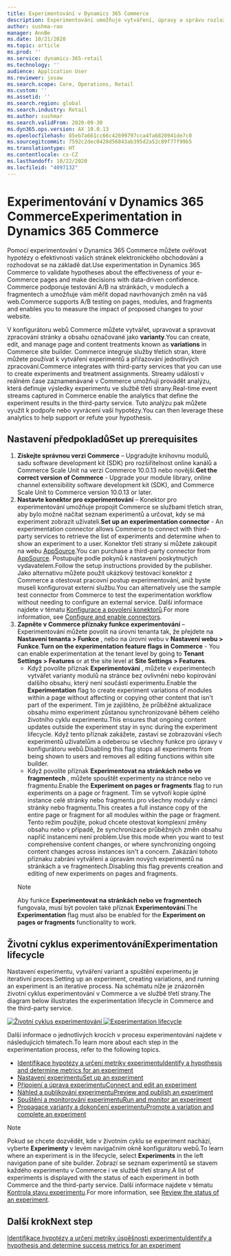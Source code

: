 ```yaml
---
title: Experimentování v Dynamics 365 Commerce
description: Experimentování umožňuje vytváření, úpravy a správu rozložení stránky a úpravy obsahu v konfigurátoru webů. U stránek a entit elektronického obchodování na stránce je povolena úplná podpora experimentování.
author: sushma-rao
manager: AnnBe
ms.date: 10/21/2020
ms.topic: article
ms.prod: ''
ms.service: dynamics-365-retail
ms.technology: ''
audience: Application User
ms.reviewer: josaw
ms.search.scope: Core, Operations, Retail
ms.custom: ''
ms.assetid: ''
ms.search.region: global
ms.search.industry: Retail
ms.author: sushmar
ms.search.validFrom: 2020-09-30
ms.dyn365.ops.version: AX 10.0.13
ms.openlocfilehash: 85eb7a661cc66c42699797cca4fa6820941de7c0
ms.sourcegitcommit: 7592c2dec0428d56843ab395d2a52c89f77f99b5
ms.translationtype: HT
ms.contentlocale: cs-CZ
ms.lasthandoff: 10/22/2020
ms.locfileid: "4097132"
---
```

# <a name="experimentation-in-dynamics-365-commerce"></a><span data-ttu-id="5a11e-104">Experimentování v Dynamics 365 Commerce</span><span class="sxs-lookup"><span data-stu-id="5a11e-104">Experimentation in Dynamics 365 Commerce</span></span>
<span data-ttu-id="5a11e-105">Pomocí experimentování v Dynamics 365 Commerce můžete ověřovat hypotézy o efektivnosti vašich stránek elektronického obchodování a rozhodovat se na základě dat.</span><span class="sxs-lookup"><span data-stu-id="5a11e-105">Use experimentation in Dynamics 365 Commerce to validate hypotheses about the effectiveness of your e-Commerce pages and make decisions with data-driven confidence.</span></span> <span data-ttu-id="5a11e-106">Commerce podporuje testování A/B na stránkách, v modulech a fragmentech a umožňuje vám měřit dopad navrhovaných změn na váš web.</span><span class="sxs-lookup"><span data-stu-id="5a11e-106">Commerce supports A/B testing on pages, modules, and fragments and enables you to measure the impact of proposed changes to your website.</span></span>

<span data-ttu-id="5a11e-107">V konfigurátoru webů Commerce můžete vytvářet, upravovat a spravovat zpracování stránky a obsahu označované jako **varianty**.</span><span class="sxs-lookup"><span data-stu-id="5a11e-107">You can create, edit, and manage page and content treatments known as **variations** in Commerce site builder.</span></span> <span data-ttu-id="5a11e-108">Commerce integruje služby třetích stran, které můžete používat k vytváření experimentů a přiřazování jednotlivých zpracování.</span><span class="sxs-lookup"><span data-stu-id="5a11e-108">Commerce integrates with third-party services that you can use to create experiments and treatment assignments.</span></span> <span data-ttu-id="5a11e-109">Streamy událostí v reálném čase zaznamenávané v Commerce umožňují provádět analýzu, která definuje výsledky experimentu ve službě třetí strany.</span><span class="sxs-lookup"><span data-stu-id="5a11e-109">Real-time event streams captured in Commerce enable the analytics that define the experiment results in the third-party service.</span></span> <span data-ttu-id="5a11e-110">Tuto analýzu pak můžete využít k podpoře nebo vyvrácení vaší hypotézy.</span><span class="sxs-lookup"><span data-stu-id="5a11e-110">You can then leverage these analytics to help support or refute your hypothesis.</span></span>

## <a name="set-up-prerequisites"></a><span data-ttu-id="5a11e-111"> Nastavení předpokladů</span><span class="sxs-lookup"><span data-stu-id="5a11e-111">Set up prerequisites</span></span>
1. <span data-ttu-id="5a11e-112">**Získejte správnou verzi Commerce** – Upgradujte knihovnu modulů, sadu software development kit (SDK) pro rozšiřitelnost online kanálů a Commerce Scale Unit na verzi Commerce 10.0.13 nebo novější.</span><span class="sxs-lookup"><span data-stu-id="5a11e-112">**Get the correct version of Commerce** - Upgrade your module library, online channel extensibility software development kit (SDK), and Commerce Scale Unit to Commerce version 10.0.13 or later.</span></span>
1. <span data-ttu-id="5a11e-113">**Nastavte konektor pro experimentování** – Konektor pro experimentování umožňuje propojit Commerce se službami třetích stran, aby bylo možné načítat seznam experimentů a určovat, kdy se má experiment zobrazit uživateli.</span><span class="sxs-lookup"><span data-stu-id="5a11e-113">**Set up an experimentation connector** - An experimentation connector allows Commerce to connect with third-party services to retrieve the list of experiments and determine when to show an experiment to a user.</span></span> <span data-ttu-id="5a11e-114">Konektor třetí strany si můžete zakoupit na webu [AppSource](https://appsource.microsoft.com).</span><span class="sxs-lookup"><span data-stu-id="5a11e-114">You can purchase a third-party connector from [AppSource](https://appsource.microsoft.com).</span></span> <span data-ttu-id="5a11e-115">Postupujte podle pokynů k nastavení poskytnutých vydavatelem.</span><span class="sxs-lookup"><span data-stu-id="5a11e-115">Follow the setup instructions provided by the publisher.</span></span> <span data-ttu-id="5a11e-116">Jako alternativu můžete použít ukázkový testovací konektor z Commerce a otestovat pracovní postup experimentování, aniž byste museli konfigurovat externí službu.</span><span class="sxs-lookup"><span data-stu-id="5a11e-116">You can alternatively use the sample test connector from Commerce to test the experimentation workflow without needing to configure an external service.</span></span> <span data-ttu-id="5a11e-117">Další informace najdete v tématu [Konfigurace a povolení konektorů](e-commerce-extensibility/connectors.md).</span><span class="sxs-lookup"><span data-stu-id="5a11e-117">For more information, see [Configure and enable connectors](e-commerce-extensibility/connectors.md).</span></span> 
1. <span data-ttu-id="5a11e-118">**Zapněte v Commerce příznaky funkce experimentování** – Experimentování můžete povolit na úrovni tenanta tak, že přejdete na **Nastavení tenanta > Funkce** , nebo na úrovni webu v **Nastavení webu > Funkce**.</span><span class="sxs-lookup"><span data-stu-id="5a11e-118">**Turn on the experimentation feature flags in Commerce** - You can enable experimentation at the tenant level by going to **Tenant Settings > Features** or at the site level at **Site Settings > Features**.</span></span>
    - <span data-ttu-id="5a11e-119">Když povolíte příznak **Experimentování** , můžete v experimentech vytvářet varianty modulů na stránce bez ovlivnění nebo kopírování dalšího obsahu, který není součástí experimentu.</span><span class="sxs-lookup"><span data-stu-id="5a11e-119">Enable the **Experimentation** flag to create experiment variations of modules within a page without affecting or copying other content that isn't part of the experiment.</span></span> <span data-ttu-id="5a11e-120">Tím je zajištěno, že průběžné aktualizace obsahu mimo experiment zůstanou synchronizované během celého životního cyklu experimentu.</span><span class="sxs-lookup"><span data-stu-id="5a11e-120">This ensures that ongoing content updates outside the experiment stay in sync during the experiment lifecycle.</span></span> <span data-ttu-id="5a11e-121">Když tento příznak zakážete, zastaví se zobrazování všech experimentů uživatelům a odeberou se všechny funkce pro úpravy v konfigurátoru webů.</span><span class="sxs-lookup"><span data-stu-id="5a11e-121">Disabling this flag stops all experiments from being shown to users and removes all editing functions within site builder.</span></span>
    - <span data-ttu-id="5a11e-122">Když povolíte příznak **Experimentovat na stránkách nebo ve fragmentech** , můžete spouštět experimenty na stránce nebo ve fragmentu.</span><span class="sxs-lookup"><span data-stu-id="5a11e-122">Enable the **Experiment on pages or fragments** flag to run experiments on a page or fragment.</span></span> <span data-ttu-id="5a11e-123">Tím se vytvoří kopie úplné instance celé stránky nebo fragmentu pro všechny moduly v rámci stránky nebo fragmentu.</span><span class="sxs-lookup"><span data-stu-id="5a11e-123">This creates a full instance copy of the entire page or fragment for all modules within the page or fragment.</span></span> <span data-ttu-id="5a11e-124">Tento režim použijte, pokud chcete otestovat komplexní změny obsahu nebo v případě, že synchronizace průběžných změn obsahu napříč instancemi není problém.</span><span class="sxs-lookup"><span data-stu-id="5a11e-124">Use this mode when you want to test comprehensive content changes, or where synchronizing ongoing content changes across instances isn't a concern.</span></span> <span data-ttu-id="5a11e-125">Zakázání tohoto příznaku zabrání vytváření a úpravám nových experimentů na stránkách a ve fragmentech.</span><span class="sxs-lookup"><span data-stu-id="5a11e-125">Disabling this flag prevents creation and editing of new experiments on pages and fragments.</span></span>
    > [!NOTE]
    > <span data-ttu-id="5a11e-126">Aby funkce **Experimentovat na stránkách nebo ve fragmentech** fungovala, musí být povolen také příznak **Experimentování**.</span><span class="sxs-lookup"><span data-stu-id="5a11e-126">The **Experimentation** flag must also be enabled for the **Experiment on pages or fragments** functionality to work.</span></span>
    
## <a name="experimentation-lifecycle"></a><span data-ttu-id="5a11e-127">Životní cyklus experimentování</span><span class="sxs-lookup"><span data-stu-id="5a11e-127">Experimentation lifecycle</span></span>
<span data-ttu-id="5a11e-128">Nastavení experimentu, vytváření variant a spuštění experimentu je iterativní proces.</span><span class="sxs-lookup"><span data-stu-id="5a11e-128">Setting up an experiment, creating variations, and running an experiment is an iterative process.</span></span> <span data-ttu-id="5a11e-129">Na schématu níže je znázorněn životní cyklus experimentování v Commerce a ve službě třetí strany.</span><span class="sxs-lookup"><span data-stu-id="5a11e-129">The diagram below illustrates the experimentation lifecycle in Commerce and the third-party service.</span></span> 

<span data-ttu-id="5a11e-130">[ ![Životní cyklus experimentování](./media/experimentation_lifecycle.svg) ](./media/experimentation_lifecycle.svg#lightbox)</span><span class="sxs-lookup"><span data-stu-id="5a11e-130">[ ![Experimentation lifecycle](./media/experimentation_lifecycle.svg) ](./media/experimentation_lifecycle.svg#lightbox)</span></span>

<span data-ttu-id="5a11e-131">Další informace o jednotlivých krocích v procesu experimentování najdete v následujících tématech.</span><span class="sxs-lookup"><span data-stu-id="5a11e-131">To learn more about each step in the experimentation process, refer to the following topics.</span></span>
- [<span data-ttu-id="5a11e-132">Identifikace hypotézy a určení metriky experimentu</span><span class="sxs-lookup"><span data-stu-id="5a11e-132">Identify a hypothesis and determine metrics for an experiment</span></span>](experimentation-identify.md)
- [<span data-ttu-id="5a11e-133">Nastavení experimentu</span><span class="sxs-lookup"><span data-stu-id="5a11e-133">Set up an experiment</span></span>](experimentation-setup.md)
- [<span data-ttu-id="5a11e-134">Připojení a úprava experimentu</span><span class="sxs-lookup"><span data-stu-id="5a11e-134">Connect and edit an experiment</span></span>](experimentation-connect-edit.md)
- [<span data-ttu-id="5a11e-135">Náhled a publikování experimentu</span><span class="sxs-lookup"><span data-stu-id="5a11e-135">Preview and publish an experiment</span></span>](experimentation-preview-publish.md)
- [<span data-ttu-id="5a11e-136">Spuštění a monitorování experimentu</span><span class="sxs-lookup"><span data-stu-id="5a11e-136">Run and monitor an experiment</span></span>](experimentation-run-monitor.md)
- [<span data-ttu-id="5a11e-137">Propagace varianty a dokončení experimentu</span><span class="sxs-lookup"><span data-stu-id="5a11e-137">Promote a variation and complete an experiment</span></span>](experimentation-review-complete.md)

> [!NOTE]
> <span data-ttu-id="5a11e-138">Pokud se chcete dozvědět, kde v životním cyklu se experiment nachází, vyberte **Experimenty** v levém navigačním okně konfigurátoru webů.</span><span class="sxs-lookup"><span data-stu-id="5a11e-138">To learn where an experiment is in the lifecycle, select **Experiments** in the left navigation pane of site builder.</span></span> <span data-ttu-id="5a11e-139">Zobrazí se seznam experimentů se stavem každého experimentu v Commerce i ve službě třetí strany.</span><span class="sxs-lookup"><span data-stu-id="5a11e-139">A list of experiments is displayed with the status of each experiment in both Commerce and the third-party service.</span></span> <span data-ttu-id="5a11e-140">Další informace najdete v tématu [Kontrola stavu experimentu](experimentation-status.md).</span><span class="sxs-lookup"><span data-stu-id="5a11e-140">For more information, see [Review the status of an experiment](experimentation-status.md).</span></span>

## <a name="next-step"></a><span data-ttu-id="5a11e-141">Další krok</span><span class="sxs-lookup"><span data-stu-id="5a11e-141">Next step</span></span>
[<span data-ttu-id="5a11e-142">Identifikace hypotézy a určení metriky úspěšnosti experimentu</span><span class="sxs-lookup"><span data-stu-id="5a11e-142">Identify a hypothesis and determine success metrics for an experiment</span></span>](experimentation-identify.md) 
